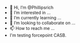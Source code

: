 - 👋 Hi, I’m @Phillipsrich
- 👀 I’m interested in ...
- 🌱 I’m currently learning ...
- 💞️ I’m looking to collaborate on ...
- 📫 How to reach me ...
- I'm testing forcepoint CASB.
<!---
Phillipsrich/Phillipsrich is a ✨ special ✨ repository because its `README.md` (this file) appears on your GitHub profile.
You can click the Preview link to take a look at your changes.
--->
